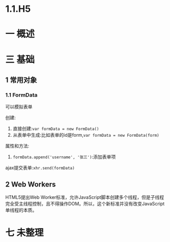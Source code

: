 # 1.1.H5

# 一 概述
# 三 基础
## 1 常用对象
### 1.1 FormData
可以模拟表单

创建:
1. 直接创建:`var formData = new FormData()`
2. 从表单中生成:比如表单的id是form,`var formData = new FormData(form)`

属性和方法:
1. `formData.append('username', '张三')`:添加表单项

ajax提交表单:`xhr.send(formData)`

## 2 Web Workers
HTML5提出Web Worker标准，允许JavaScript脚本创建多个线程，但是子线程完全受主线程控制，且不得操作DOM。所以，这个新标准并没有改变JavaScript单线程的本质。

# 七 未整理